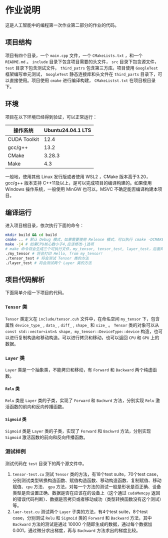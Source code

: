 # 作业说明

这是人工智能中的编程第一次作业第二部分的作业的代码。

## 项目结构

项目有四个目录，一个 `main.cpp` 文件，一个 `CMakeLists.txt` ，和一个 `README.md` 。 `include` 目录下包含项目需要的头文件， `src` 目录下包含源文件， `test` 目录下包含测试文件， `third_patrs` 包含第三方库。项目使用 `GoogleTest` 框架编写单元测试， `GoogleTest` 静态连接库和头文件在 `third_parts` 目录下，可以直接使用。项目使用 `cmake` 进行编译构建， `CMakeListst.txt` 在项目根目录下。

## 环境

项目在以下环境已经得到验证，可以正常运行：

| 操作系统     | Ubuntu24.04.1 LTS |
| ------------ | ----------------- |
| CUDA Toolkit | 12.4              |
| gcc/g++      | 13.2              |
| CMake        | 3.28.3            |
| Make         | 4.3               |

一般地，使用其他 Linux 发行版或者使用 WSL2 ，CMake 版本高于3.20，gcc/g++ 版本支持 C++11及以上，是可以完成项目的编译构建的。如果使用 Windows 操作系统，一般使用 MinGW 也可以，MSVC 不确定能否编译构建本项目。

## 编译运行

进入项目根目录，依次执行下面的命令：

```bash
mkdir build && cd build
cmake .. # 默认 Debug 模式，如果需要使用 Release 模式，可以执行 cmake -DCMAKE_BUILD_TYPE=Release ..
make -j4 # 如果CPU核心数小于4,应该修改-j选项
# make 命令将会生成三个可执行文件，my_tensor, tensor_test, layer_test，后面两个是测试
./my_tensor # 将会打印 Hello, from my_tensor!
./tensor_test # 将会测试 Tensor 类的方法
./layer_test # 将会测试两个 Layer 类的方法
```

## 项目代码解析

下面简单介绍一下项目的代码。

### `Tensor` 类

`Tensor` 类定义在 `include/tensor.cuh` 文件中，在命名空间 `my_tensor` 下，包含属性 `device_type_` , `data_` , `diff_` , `shape_` 和 `size_` 。 `Tensor` 类的对象可以从 `const std::vector<int>& shape, my_tensor::DeviceType::device` 构造，也可以进行复制构造和移动构造。可以进行拷贝和移动，也可以返回 `CPU` 和 `GPU` 上的数据。

### `Layer` 类

`Layer` 类是一个抽象类，不能拷贝和移动，有 `Forward` 和 `Backward` 两个纯虚函数。

#### `Relu` 类

`Relu` 类是 `Layer` 类的子类，实现了 `Forward` 和 `Backwrd` 方法，分别实现 `Relu` 激活函数的前向和反向传播函数。

#### `Sigmoid` 类

`Sigmoid` 类是 `Layer` 类的子类，实现了 `Forward` 和 `Backwrd` 方法，分别实现 `Sigmoid` 激活函数的前向和反向传播函数。

### 测试样例

测试代码在 `test` 目录下的两个源文件中。

1. `tensor-test.cu` 测试 `Tensor` 类的方法，有18个test suite，70个test case，分别测试类型转换构造函数、赋值构造函数、移动构造函数、复制赋值、移动赋值、`cpu` 方法、 `gpu` 方法，对每一个方法的测试一般是形状是否正确、设备类型是否设置正确、数据是否在应该在的设备上（这个通过 `cudaMemcpy` 返回的错误代码判断）、数据是否拷贝或者移动成功（类型转换函数没有这个测试）等。
2. `laer-test.cu` 测试两个 `Layer` 子类的方法，有4个test suite，8个test case，分别测试 `Relu` 和 `Sigmoid` 类的 `Forward` 和 `Backward` 方法，其中 `Backward` 方法的测试是通过 10000 个随即生成的数据，通过每个数据加 0.001，通过微分求出梯度，再与 `Backward` 方法求出的梯度比较。

